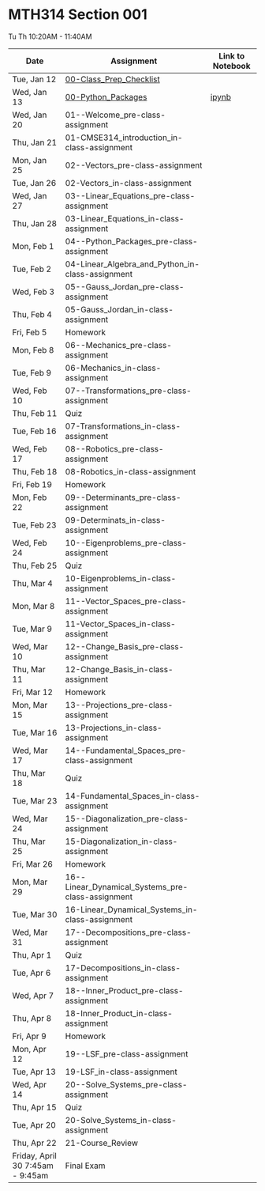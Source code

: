 # MTH314 Section 001 

 Tu Th 10:20AM - 11:40AM

| Date | Assignment | Link to Notebook |
|------|------------|------------------|
| Tue, Jan 12 | [00-Class_Prep_Checklist](00-Class_Prep_Checklist.md) |       |
| Wed, Jan 13 | [00-Python_Packages](00-Python_Packages.html) | [ipynb](00-Python_Packages.ipynb) |
| Wed, Jan 20 | 01--Welcome_pre-class-assignment |      |
| Thu, Jan 21 | 01-CMSE314_introduction_in-class-assignment |      |
| Mon, Jan 25 | 02--Vectors_pre-class-assignment |      |
| Tue, Jan 26 | 02-Vectors_in-class-assignment |      |
| Wed, Jan 27 | 03--Linear_Equations_pre-class-assignment |      |
| Thu, Jan 28 | 03-Linear_Equations_in-class-assignment |      |
| Mon, Feb 1 | 04--Python_Packages_pre-class-assignment |      |
| Tue, Feb 2 | 04-Linear_Algebra_and_Python_in-class-assignment |      |
| Wed, Feb 3 | 05--Gauss_Jordan_pre-class-assignment |      |
| Thu, Feb 4 | 05-Gauss_Jordan_in-class-assignment |      |
| Fri, Feb 5 | Homework |      |
| Mon, Feb 8 | 06--Mechanics_pre-class-assignment |      |
| Tue, Feb 9 | 06-Mechanics_in-class-assignment |      |
| Wed, Feb 10 | 07--Transformations_pre-class-assignment |      |
| Thu, Feb 11 | Quiz |      |
| Tue, Feb 16 | 07-Transformations_in-class-assignment |      |
| Wed, Feb 17 | 08--Robotics_pre-class-assignment |      |
| Thu, Feb 18 | 08-Robotics_in-class-assignment |      |
| Fri, Feb 19 | Homework |      |
| Mon, Feb 22 | 09--Determinants_pre-class-assignment |      |
| Tue, Feb 23 | 09-Determinats_in-class-assignment |      |
| Wed, Feb 24 | 10--Eigenproblems_pre-class-assignment |      |
| Thu, Feb 25 | Quiz |      |
| Thu, Mar 4 | 10-Eigenproblems_in-class-assignment |      |
| Mon, Mar 8 | 11--Vector_Spaces_pre-class-assignment |      |
| Tue, Mar 9 | 11-Vector_Spaces_in-class-assignment |      |
| Wed, Mar 10 | 12--Change_Basis_pre-class-assignment |      |
| Thu, Mar 11 | 12-Change_Basis_in-class-assignment |      |
| Fri, Mar 12 | Homework |      |
| Mon, Mar 15 | 13--Projections_pre-class-assignment |      |
| Tue, Mar 16 | 13-Projections_in-class-assignment |      |
| Wed, Mar 17 | 14--Fundamental_Spaces_pre-class-assignment |      |
| Thu, Mar 18 | Quiz |      |
| Tue, Mar 23 | 14-Fundamental_Spaces_in-class-assignment |      |
| Wed, Mar 24 | 15--Diagonalization_pre-class-assignment |      |
| Thu, Mar 25 | 15-Diagonalization_in-class-assignment |      |
| Fri, Mar 26 | Homework |      |
| Mon, Mar 29 | 16--Linear_Dynamical_Systems_pre-class-assignment |      |
| Tue, Mar 30 | 16-Linear_Dynamical_Systems_in-class-assignment |      |
| Wed, Mar 31 | 17--Decompositions_pre-class-assignment |      |
| Thu, Apr 1 | Quiz |      |
| Tue, Apr 6 | 17-Decompositions_in-class-assignment |      |
| Wed, Apr 7 | 18--Inner_Product_pre-class-assignment |      |
| Thu, Apr 8 | 18-Inner_Product_in-class-assignment |      |
| Fri, Apr 9 | Homework |      |
| Mon, Apr 12 | 19--LSF_pre-class-assignment |      |
| Tue, Apr 13 | 19-LSF_in-class-assignment |      |
| Wed, Apr 14 | 20--Solve_Systems_pre-class-assignment |      |
| Thu, Apr 15 | Quiz |      |
| Tue, Apr 20 | 20-Solve_Systems_in-class-assignment |      |
| Thu, Apr 22 | 21-Course_Review |      |
| Friday, April 30 7:45am - 9:45am | Final Exam |      |
